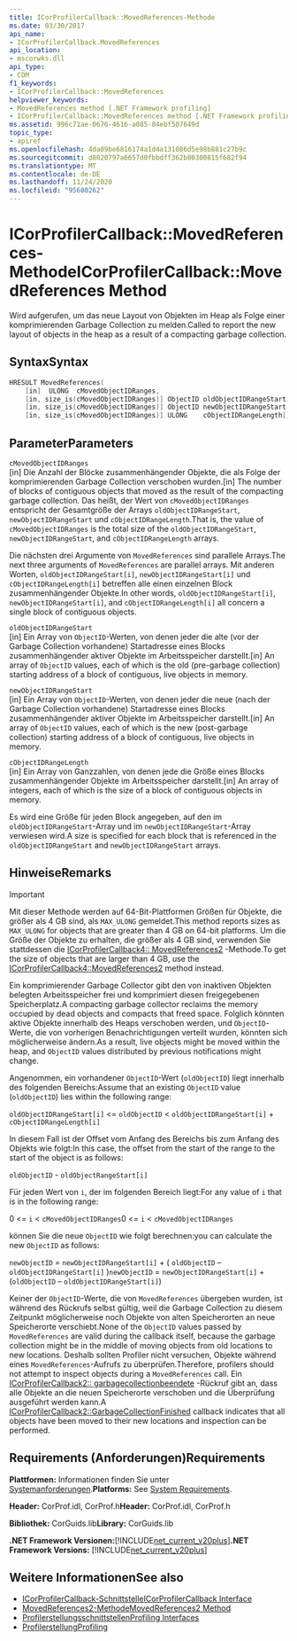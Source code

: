 ```yaml
---
title: ICorProfilerCallback::MovedReferences-Methode
ms.date: 03/30/2017
api_name:
- ICorProfilerCallback.MovedReferences
api_location:
- mscorwks.dll
api_type:
- COM
f1_keywords:
- ICorProfilerCallback::MovedReferences
helpviewer_keywords:
- MovedReferences method [.NET Framework profiling]
- ICorProfilerCallback::MovedReferences method [.NET Framework profiling]
ms.assetid: 996c71ae-0676-4616-a085-84ebf507649d
topic_type:
- apiref
ms.openlocfilehash: 4da09be6816174a1d4a131086d5e98b881c27b9c
ms.sourcegitcommit: d8020797a6657d0fbbdff362b80300815f682f94
ms.translationtype: MT
ms.contentlocale: de-DE
ms.lasthandoff: 11/24/2020
ms.locfileid: "95680262"
---
```

# <a name="icorprofilercallbackmovedreferences-method"></a><span data-ttu-id="f4507-102">ICorProfilerCallback::MovedReferences-Methode</span><span class="sxs-lookup"><span data-stu-id="f4507-102">ICorProfilerCallback::MovedReferences Method</span></span>

<span data-ttu-id="f4507-103">Wird aufgerufen, um das neue Layout von Objekten im Heap als Folge einer komprimierenden Garbage Collection zu melden.</span><span class="sxs-lookup"><span data-stu-id="f4507-103">Called to report the new layout of objects in the heap as a result of a compacting garbage collection.</span></span>  
  
## <a name="syntax"></a><span data-ttu-id="f4507-104">Syntax</span><span class="sxs-lookup"><span data-stu-id="f4507-104">Syntax</span></span>  
  
```cpp  
HRESULT MovedReferences(  
    [in]  ULONG  cMovedObjectIDRanges,  
    [in, size_is(cMovedObjectIDRanges)] ObjectID oldObjectIDRangeStart[] ,  
    [in, size_is(cMovedObjectIDRanges)] ObjectID newObjectIDRangeStart[] ,  
    [in, size_is(cMovedObjectIDRanges)] ULONG    cObjectIDRangeLength[] );  
```  
  
## <a name="parameters"></a><span data-ttu-id="f4507-105">Parameter</span><span class="sxs-lookup"><span data-stu-id="f4507-105">Parameters</span></span>  

 `cMovedObjectIDRanges`  
 <span data-ttu-id="f4507-106">[in] Die Anzahl der Blöcke zusammenhängender Objekte, die als Folge der komprimierenden Garbage Collection verschoben wurden.</span><span class="sxs-lookup"><span data-stu-id="f4507-106">[in] The number of blocks of contiguous objects that moved as the result of the compacting garbage collection.</span></span> <span data-ttu-id="f4507-107">Das heißt, der Wert von `cMovedObjectIDRanges` entspricht der Gesamtgröße der Arrays `oldObjectIDRangeStart`, `newObjectIDRangeStart` und `cObjectIDRangeLength`.</span><span class="sxs-lookup"><span data-stu-id="f4507-107">That is, the value of `cMovedObjectIDRanges` is the total size of the `oldObjectIDRangeStart`, `newObjectIDRangeStart`, and `cObjectIDRangeLength` arrays.</span></span>  
  
 <span data-ttu-id="f4507-108">Die nächsten drei Argumente von `MovedReferences` sind parallele Arrays.</span><span class="sxs-lookup"><span data-stu-id="f4507-108">The next three arguments of `MovedReferences` are parallel arrays.</span></span> <span data-ttu-id="f4507-109">Mit anderen Worten, `oldObjectIDRangeStart[i]`, `newObjectIDRangeStart[i]` und `cObjectIDRangeLength[i]` betreffen alle einen einzelnen Block zusammenhängender Objekte.</span><span class="sxs-lookup"><span data-stu-id="f4507-109">In other words, `oldObjectIDRangeStart[i]`, `newObjectIDRangeStart[i]`, and `cObjectIDRangeLength[i]` all concern a single block of contiguous objects.</span></span>  
  
 `oldObjectIDRangeStart`  
 <span data-ttu-id="f4507-110">[in] Ein Array von `ObjectID`-Werten, von denen jeder die alte (vor der Garbage Collection vorhandene) Startadresse eines Blocks zusammenhängender aktiver Objekte im Arbeitsspeicher darstellt.</span><span class="sxs-lookup"><span data-stu-id="f4507-110">[in] An array of `ObjectID` values, each of which is the old (pre-garbage collection) starting address of a block of contiguous, live objects in memory.</span></span>  
  
 `newObjectIDRangeStart`  
 <span data-ttu-id="f4507-111">[in] Ein Array von `ObjectID`-Werten, von denen jeder die neue (nach der Garbage Collection vorhandene) Startadresse eines Blocks zusammenhängender aktiver Objekte im Arbeitsspeicher darstellt.</span><span class="sxs-lookup"><span data-stu-id="f4507-111">[in] An array of `ObjectID` values, each of which is the new (post-garbage collection) starting address of a block of contiguous, live objects in memory.</span></span>  
  
 `cObjectIDRangeLength`  
 <span data-ttu-id="f4507-112">[in] Ein Array von Ganzzahlen, von denen jede die Größe eines Blocks zusammenhängender Objekte im Arbeitsspeicher darstellt.</span><span class="sxs-lookup"><span data-stu-id="f4507-112">[in] An array of integers, each of which is the size of a block of contiguous objects in memory.</span></span>  
  
 <span data-ttu-id="f4507-113">Es wird eine Größe für jeden Block angegeben, auf den im `oldObjectIDRangeStart`-Array und im `newObjectIDRangeStart`-Array verwiesen wird.</span><span class="sxs-lookup"><span data-stu-id="f4507-113">A size is specified for each block that is referenced in the `oldObjectIDRangeStart` and `newObjectIDRangeStart` arrays.</span></span>  
  
## <a name="remarks"></a><span data-ttu-id="f4507-114">Hinweise</span><span class="sxs-lookup"><span data-stu-id="f4507-114">Remarks</span></span>  
  
> [!IMPORTANT]
> <span data-ttu-id="f4507-115">Mit dieser Methode werden auf 64-Bit-Plattformen Größen für Objekte, die größer als 4 GB sind, als `MAX_ULONG` gemeldet.</span><span class="sxs-lookup"><span data-stu-id="f4507-115">This method reports sizes as `MAX_ULONG` for objects that are greater than 4 GB on 64-bit platforms.</span></span> <span data-ttu-id="f4507-116">Um die Größe der Objekte zu erhalten, die größer als 4 GB sind, verwenden Sie stattdessen die [ICorProfilerCallback4:: MovedReferences2](icorprofilercallback4-movedreferences2-method.md) -Methode.</span><span class="sxs-lookup"><span data-stu-id="f4507-116">To get the size of objects that are larger than 4 GB, use the [ICorProfilerCallback4::MovedReferences2](icorprofilercallback4-movedreferences2-method.md) method instead.</span></span>  
  
 <span data-ttu-id="f4507-117">Ein komprimierender Garbage Collector gibt den von inaktiven Objekten belegten Arbeitsspeicher frei und komprimiert diesen freigegebenen Speicherplatz.</span><span class="sxs-lookup"><span data-stu-id="f4507-117">A compacting garbage collector reclaims the memory occupied by dead objects and compacts that freed space.</span></span> <span data-ttu-id="f4507-118">Folglich könnten aktive Objekte innerhalb des Heaps verschoben werden, und `ObjectID`-Werte, die von vorherigen Benachrichtigungen verteilt wurden, könnten sich möglicherweise ändern.</span><span class="sxs-lookup"><span data-stu-id="f4507-118">As a result, live objects might be moved within the heap, and `ObjectID` values distributed by previous notifications might change.</span></span>  
  
 <span data-ttu-id="f4507-119">Angenommen, ein vorhandener `ObjectID`-Wert (`oldObjectID`) liegt innerhalb des folgenden Bereichs:</span><span class="sxs-lookup"><span data-stu-id="f4507-119">Assume that an existing `ObjectID` value (`oldObjectID`) lies within the following range:</span></span>  
  
 `oldObjectIDRangeStart[i]` <= `oldObjectID` < `oldObjectIDRangeStart[i]` + `cObjectIDRangeLength[i]`  
  
 <span data-ttu-id="f4507-120">In diesem Fall ist der Offset vom Anfang des Bereichs bis zum Anfang des Objekts wie folgt:</span><span class="sxs-lookup"><span data-stu-id="f4507-120">In this case, the offset from the start of the range to the start of the object is as follows:</span></span>  
  
 `oldObjectID` - `oldObjectRangeStart[i]`  
  
 <span data-ttu-id="f4507-121">Für jeden Wert von `i`, der im folgenden Bereich liegt:</span><span class="sxs-lookup"><span data-stu-id="f4507-121">For any value of `i` that is in the following range:</span></span>  
  
 <span data-ttu-id="f4507-122">0 <= `i` < `cMovedObjectIDRanges`</span><span class="sxs-lookup"><span data-stu-id="f4507-122">0 <= `i` < `cMovedObjectIDRanges`</span></span>  
  
 <span data-ttu-id="f4507-123">können Sie die neue `ObjectID` wie folgt berechnen:</span><span class="sxs-lookup"><span data-stu-id="f4507-123">you can calculate the new `ObjectID` as follows:</span></span>  
  
 <span data-ttu-id="f4507-124">`newObjectID` = `newObjectIDRangeStart[i]` + ( `oldObjectID` – `oldObjectIDRangeStart[i]` )</span><span class="sxs-lookup"><span data-stu-id="f4507-124">`newObjectID` = `newObjectIDRangeStart[i]` + (`oldObjectID` – `oldObjectIDRangeStart[i]`)</span></span>  
  
 <span data-ttu-id="f4507-125">Keiner der `ObjectID`-Werte, die von `MovedReferences` übergeben wurden, ist während des Rückrufs selbst gültig, weil die Garbage Collection zu diesem Zeitpunkt möglicherweise noch Objekte von alten Speicherorten an neue Speicherorte verschiebt.</span><span class="sxs-lookup"><span data-stu-id="f4507-125">None of the `ObjectID` values passed by `MovedReferences` are valid during the callback itself, because the garbage collection might be in the middle of moving objects from old locations to new locations.</span></span> <span data-ttu-id="f4507-126">Deshalb sollten Profiler nicht versuchen, Objekte während eines `MovedReferences`-Aufrufs zu überprüfen.</span><span class="sxs-lookup"><span data-stu-id="f4507-126">Therefore, profilers should not attempt to inspect objects during a `MovedReferences` call.</span></span> <span data-ttu-id="f4507-127">Ein [ICorProfilerCallback2:: garbagecollectionbeendete](icorprofilercallback2-garbagecollectionfinished-method.md) -Rückruf gibt an, dass alle Objekte an die neuen Speicherorte verschoben und die Überprüfung ausgeführt werden kann.</span><span class="sxs-lookup"><span data-stu-id="f4507-127">A [ICorProfilerCallback2::GarbageCollectionFinished](icorprofilercallback2-garbagecollectionfinished-method.md) callback indicates that all objects have been moved to their new locations and inspection can be performed.</span></span>  
  
## <a name="requirements"></a><span data-ttu-id="f4507-128">Requirements (Anforderungen)</span><span class="sxs-lookup"><span data-stu-id="f4507-128">Requirements</span></span>  

 <span data-ttu-id="f4507-129">**Plattformen:** Informationen finden Sie unter [Systemanforderungen](../../get-started/system-requirements.md).</span><span class="sxs-lookup"><span data-stu-id="f4507-129">**Platforms:** See [System Requirements](../../get-started/system-requirements.md).</span></span>  
  
 <span data-ttu-id="f4507-130">**Header:** CorProf.idl, CorProf.h</span><span class="sxs-lookup"><span data-stu-id="f4507-130">**Header:** CorProf.idl, CorProf.h</span></span>  
  
 <span data-ttu-id="f4507-131">**Bibliothek:** CorGuids.lib</span><span class="sxs-lookup"><span data-stu-id="f4507-131">**Library:** CorGuids.lib</span></span>  
  
 <span data-ttu-id="f4507-132">**.NET Framework Versionen:**[!INCLUDE[net_current_v20plus](../../../../includes/net-current-v20plus-md.md)]</span><span class="sxs-lookup"><span data-stu-id="f4507-132">**.NET Framework Versions:** [!INCLUDE[net_current_v20plus](../../../../includes/net-current-v20plus-md.md)]</span></span>  
  
## <a name="see-also"></a><span data-ttu-id="f4507-133">Weitere Informationen</span><span class="sxs-lookup"><span data-stu-id="f4507-133">See also</span></span>

- [<span data-ttu-id="f4507-134">ICorProfilerCallback-Schnittstelle</span><span class="sxs-lookup"><span data-stu-id="f4507-134">ICorProfilerCallback Interface</span></span>](icorprofilercallback-interface.md)
- [<span data-ttu-id="f4507-135">MovedReferences2-Methode</span><span class="sxs-lookup"><span data-stu-id="f4507-135">MovedReferences2 Method</span></span>](icorprofilercallback4-movedreferences2-method.md)
- [<span data-ttu-id="f4507-136">Profilerstellungsschnittstellen</span><span class="sxs-lookup"><span data-stu-id="f4507-136">Profiling Interfaces</span></span>](profiling-interfaces.md)
- [<span data-ttu-id="f4507-137">Profilerstellung</span><span class="sxs-lookup"><span data-stu-id="f4507-137">Profiling</span></span>](index.md)
